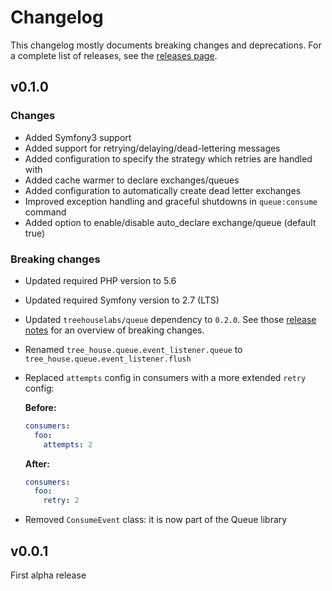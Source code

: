 Changelog
=========

This changelog mostly documents breaking changes and deprecations.
For a complete list of releases, see the [releases page][0].

[0]: https://github.com/treehouselabs/queue-bundle/releases


## v0.1.0

### Changes
* Added Symfony3 support
* Added support for retrying/delaying/dead-lettering messages
* Added configuration to specify the strategy which retries are handled with
* Added cache warmer to declare exchanges/queues
* Added configuration to automatically create dead letter exchanges
* Improved exception handling and graceful shutdowns in `queue:consume` command
* Added option to enable/disable auto_declare exchange/queue (default true)


### Breaking changes
* Updated required PHP version to 5.6
* Updated required Symfony version to 2.7 (LTS)
* Updated `treehouselabs/queue` dependency to `0.2.0`. See those [release notes](https://github.com/treehouselabs/queue-bundle/releases/tag/v0.2.0)
  for an overview of breaking changes.
* Renamed `tree_house.queue.event_listener.queue` to `tree_house.queue.event_listener.flush`
* Replaced `attempts` config in consumers with a more extended `retry` config:

  **Before:**
  ```yaml
  consumers:
    foo:
      attempts: 2
  ```

  **After:**
  ```yaml
  consumers:
    foo:
      retry: 2
  ```
* Removed `ConsumeEvent` class: it is now part of the Queue library


## v0.0.1

First alpha release
